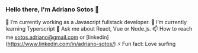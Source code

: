 ### Hello there, I'm Adriano Sotos 👋

🔭 I’m currently working as a Javascript fullstack developer.
🌱 I’m currently learning Typerscript
💬 Ask me about React, Vue or Node.js.
📫 How to reach me sotos.adriano@gmail.com or [linkedin] (https://www.linkedin.com/in/adriano-sotos/)
⚡ Fun fact: Love surfing

